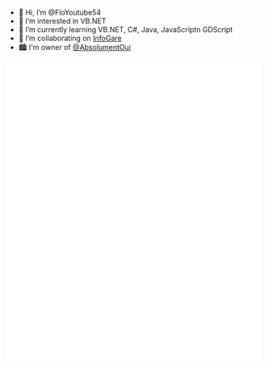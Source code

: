 - 👋 Hi, I’m @FloYoutube54
- 👀 I’m interested in VB.NET
- 🌱 I’m currently learning VB.NET, C#, Java, JavaScriptn GDScript
- 💞️ I’m collaborating on [InfoGare](https://github.com/Absolument-Oui/InfoGare)
- 🏙️ I'm owner of [@AbsolumentOui](https://github.com/Absolument-Oui)

<!---
FloYoutube54/FloYoutube54 is a ✨ special ✨ repository because its `README.md` (this file) appears on your GitHub profile.
You can click the Preview link to take a look at your changes.
--->

![](https://raw.githubusercontent.com/FloYoutube54/github-stats/master/generated/overview.svg#gh-dark-mode-only)
![](https://raw.githubusercontent.com/Floyoutube54/github-stats/master/generated/languages.svg#gh-dark-mode-only)
